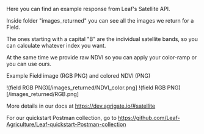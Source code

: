 Here you can find an example response from Leaf's Satellite API.

Inside folder "images_returned" you can see all the images we return for a Field.

The ones starting with a capital "B" are the individual satellite bands, so you can calculate whatever index you want.

At the same time we provide raw NDVI so you can apply your color-ramp or you can use ours.

Example Field image (RGB PNG) and colored NDVI (PNG)

!(field RGB PNG)[/images_returned/NDVI_color.png]
!(field RGB PNG)[/images_returned/RGB.png]



More details in our docs at https://dev.agrigate.io/#satellite

For our quickstart Postman collection, go to https://github.com/Leaf-Agriculture/Leaf-quickstart-Postman-collection
